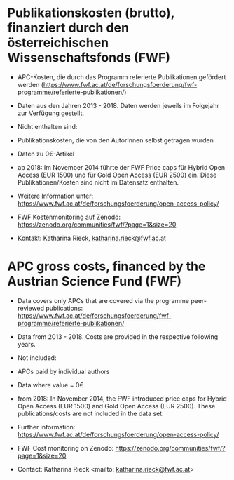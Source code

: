 # Publikationskosten (brutto), finanziert durch den österreichischen Wissenschaftsfonds (FWF) #

* APC-Kosten, die durch das Programm referierte Publikationen gefördert werden (https://www.fwf.ac.at/de/forschungsfoerderung/fwf-programme/referierte-publikationen/)
* Daten aus den Jahren 2013 - 2018. Daten werden jeweils im Folgejahr zur Verfügung gestellt.

* Nicht enthalten sind:
* Publikationskosten, die von den AutorInnen selbst getragen wurden
* Daten zu 0€-Artikel
* ab 2018: Im November 2014 führte der FWF Price caps für Hybrid Open Access (EUR 1500) und für Gold Open Access (EUR 2500) ein. Diese Publikationen/Kosten sind nicht im Datensatz enthalten.  


* Weitere Information unter: https://www.fwf.ac.at/de/forschungsfoerderung/open-access-policy/ 
* FWF Kostenmonitoring auf Zenodo: https://zenodo.org/communities/fwf/?page=1&size=20 

* Kontakt: Katharina Rieck, katharina.rieck@fwf.ac.at



# APC gross costs, financed by the Austrian Science Fund (FWF) #


* Data covers only APCs that are covered via the programme peer-reviewed publications: https://www.fwf.ac.at/de/forschungsfoerderung/fwf-programme/referierte-publikationen/
* Data from 2013 - 2018. Costs are provided in the respective following years.


* Not included:
* APCs paid by individual authors
* Data where value = 0€
* from 2018: In November 2014, the FWF introduced price caps for Hybrid Open Access (EUR 1500) and Gold Open Access (EUR 2500). These publications/costs are not included in the data set.  

* Further information: https://www.fwf.ac.at/de/forschungsfoerderung/open-access-policy/ 
* FWF Cost monitoring on Zenodo: https://zenodo.org/communities/fwf/?page=1&size=20

* Contact: Katharina Rieck <mailto: katharina.rieck@fwf.ac.at>


